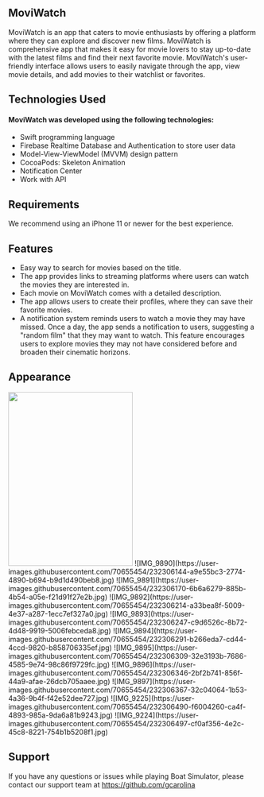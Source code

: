 ## MoviWatch
MoviWatch is an app that caters to movie enthusiasts by offering a platform where they can explore and discover new films. MoviWatch is comprehensive app that makes it easy for movie lovers to stay up-to-date with the latest films and find their next favorite movie. MoviWatch's user-friendly interface allows users to easily navigate through the app, view movie details, and add movies to their watchlist or favorites.

## Technologies Used
#### MoviWatch was developed using the following technologies:
- Swift programming language
- Firebase Realtime Database and Authentication to store user data
- Model-View-ViewModel (MVVM) design pattern
- CocoaPods: Skeleton Animation
- Notification Center
- Work with API

## Requirements
We recommend using an iPhone 11 or newer for the best experience.

## Features
- Easy way to search for movies based on the title.
- The app provides links to streaming platforms where users can watch the movies they are interested in.
- Each movie on MoviWatch comes with a detailed description.
- The app allows users to create their profiles, where they can save their favorite movies.
- A notification system reminds users to watch a movie they may have missed. Once a day, the app sends a notification to users, suggesting a "random film" that they may want to watch. This feature encourages users to explore movies they may not have considered before and broaden their cinematic horizons.

## Appearance
<img src="https://user-images.githubusercontent.com/70655454/232306144-a9e55bc3-2774-4890-b694-b9d1d490beb8.jpg" width="250" height="350">
![IMG_9890](https://user-images.githubusercontent.com/70655454/232306144-a9e55bc3-2774-4890-b694-b9d1d490beb8.jpg)
![IMG_9891](https://user-images.githubusercontent.com/70655454/232306170-6b6a6279-885b-4b54-a05e-f21d91f27e2b.jpg)
![IMG_9892](https://user-images.githubusercontent.com/70655454/232306214-a33bea8f-5009-4e37-a287-1ecc7ef327a0.jpg)
![IMG_9893](https://user-images.githubusercontent.com/70655454/232306247-c9d6526c-8b72-4d48-9919-5006febceda8.jpg)
![IMG_9894](https://user-images.githubusercontent.com/70655454/232306291-b266eda7-cd44-4ccd-9820-b858706335ef.jpg)
![IMG_9895](https://user-images.githubusercontent.com/70655454/232306309-32e3193b-7686-4585-9e74-98c86f9729fc.jpg)
![IMG_9896](https://user-images.githubusercontent.com/70655454/232306346-2bf2b741-856f-44a9-afae-26dcb705aaee.jpg)
![IMG_9897](https://user-images.githubusercontent.com/70655454/232306367-32c04064-1b53-4a36-9b4f-f42e52dee727.jpg)
![IMG_9225](https://user-images.githubusercontent.com/70655454/232306490-f6004260-ca4f-4893-985a-9da6a81b9243.jpg)
![IMG_9224](https://user-images.githubusercontent.com/70655454/232306497-cf0af356-4e2c-45c8-8221-754b1b5208f1.jpg)

## Support
If you have any questions or issues while playing Boat Simulator, please contact our support team at https://github.com/gcarolina
